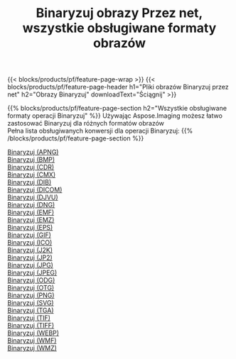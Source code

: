 ﻿---
title: Binaryzuj obrazy Przez net, wszystkie obsługiwane formaty obrazów 
weight: 3920
url: /pl/net/binarize 
lang: pl
langdirlevel: 2
locales: zh-hans,ja,it,ru,de,es,fr,nl,id,lt,pl,pt,vi,tr,ko,zh-hant,ar,hi,th,sv,cs,uk,he
description: Używając Aspose.Imaging możesz łatwo Binaryzuj obrazy Via net
---

{{< blocks/products/pf/feature-page-wrap >}}
{{< blocks/products/pf/feature-page-header h1="Pliki obrazów Binaryzuj przez net" h2="Obrazy Binaryzuj" downloadText="Ściągnij" >}}


{{% blocks/products/pf/feature-page-section  h2="Wszystkie obsługiwane formaty operacji Binaryzuj" %}}
Używając Aspose.Imaging możesz łatwo zastosować Binaryzuj dla różnych formatów obrazów
<br/>
Pełna lista obsługiwanych konwersji dla operacji Binaryzuj:
{{% /blocks/products/pf/feature-page-section %}}
<div class="container-fluid productfamilypage bg-gray">
    <div class="convertypes bg-gray agp-content section">
        <div class="container">
		<div class="row other-converters">
		    <div class='col-md-2 other-converter remove-lp remove-rp'><a href="/imaging/pl/net/binarize/apng" >Binaryzuj (APNG)</a></div><div class='col-md-2 other-converter remove-lp remove-rp'><a href="/imaging/pl/net/binarize/bmp" >Binaryzuj (BMP)</a></div><div class='col-md-2 other-converter remove-lp remove-rp'><a href="/imaging/pl/net/binarize/cdr" >Binaryzuj (CDR)</a></div><div class='col-md-2 other-converter remove-lp remove-rp'><a href="/imaging/pl/net/binarize/cmx" >Binaryzuj (CMX)</a></div><div class='col-md-2 other-converter remove-lp remove-rp'><a href="/imaging/pl/net/binarize/dib" >Binaryzuj (DIB)</a></div><div class='col-md-2 other-converter remove-lp remove-rp'><a href="/imaging/pl/net/binarize/dicom" >Binaryzuj (DICOM)</a></div><div class='col-md-2 other-converter remove-lp remove-rp'><a href="/imaging/pl/net/binarize/djvu" >Binaryzuj (DJVU)</a></div><div class='col-md-2 other-converter remove-lp remove-rp'><a href="/imaging/pl/net/binarize/dng" >Binaryzuj (DNG)</a></div><div class='col-md-2 other-converter remove-lp remove-rp'><a href="/imaging/pl/net/binarize/emf" >Binaryzuj (EMF)</a></div><div class='col-md-2 other-converter remove-lp remove-rp'><a href="/imaging/pl/net/binarize/emz" >Binaryzuj (EMZ)</a></div><div class='col-md-2 other-converter remove-lp remove-rp'><a href="/imaging/pl/net/binarize/eps" >Binaryzuj (EPS)</a></div><div class='col-md-2 other-converter remove-lp remove-rp'><a href="/imaging/pl/net/binarize/gif" >Binaryzuj (GIF)</a></div><div class='col-md-2 other-converter remove-lp remove-rp'><a href="/imaging/pl/net/binarize/ico" >Binaryzuj (ICO)</a></div><div class='col-md-2 other-converter remove-lp remove-rp'><a href="/imaging/pl/net/binarize/j2k" >Binaryzuj (J2K)</a></div><div class='col-md-2 other-converter remove-lp remove-rp'><a href="/imaging/pl/net/binarize/jp2" >Binaryzuj (JP2)</a></div><div class='col-md-2 other-converter remove-lp remove-rp'><a href="/imaging/pl/net/binarize/jpg" >Binaryzuj (JPG)</a></div><div class='col-md-2 other-converter remove-lp remove-rp'><a href="/imaging/pl/net/binarize/jpeg" >Binaryzuj (JPEG)</a></div><div class='col-md-2 other-converter remove-lp remove-rp'><a href="/imaging/pl/net/binarize/odg" >Binaryzuj (ODG)</a></div><div class='col-md-2 other-converter remove-lp remove-rp'><a href="/imaging/pl/net/binarize/otg" >Binaryzuj (OTG)</a></div><div class='col-md-2 other-converter remove-lp remove-rp'><a href="/imaging/pl/net/binarize/png" >Binaryzuj (PNG)</a></div><div class='col-md-2 other-converter remove-lp remove-rp'><a href="/imaging/pl/net/binarize/svg" >Binaryzuj (SVG)</a></div><div class='col-md-2 other-converter remove-lp remove-rp'><a href="/imaging/pl/net/binarize/tga" >Binaryzuj (TGA)</a></div><div class='col-md-2 other-converter remove-lp remove-rp'><a href="/imaging/pl/net/binarize/tif" >Binaryzuj (TIF)</a></div><div class='col-md-2 other-converter remove-lp remove-rp'><a href="/imaging/pl/net/binarize/tiff" >Binaryzuj (TIFF)</a></div><div class='col-md-2 other-converter remove-lp remove-rp'><a href="/imaging/pl/net/binarize/webp" >Binaryzuj (WEBP)</a></div><div class='col-md-2 other-converter remove-lp remove-rp'><a href="/imaging/pl/net/binarize/wmf" >Binaryzuj (WMF)</a></div><div class='col-md-2 other-converter remove-lp remove-rp'><a href="/imaging/pl/net/binarize/wmz" >Binaryzuj (WMZ)</a></div>
                </div>
        </div>
    </div>
</div>
<br/>
